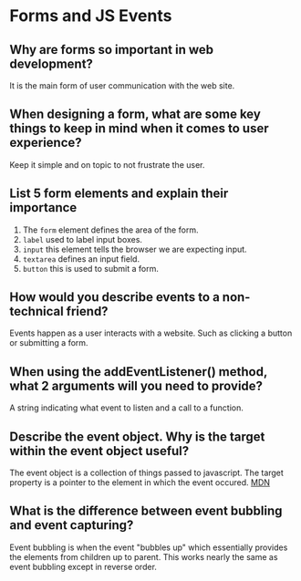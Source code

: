 # Forms and JS Events

## Why are forms so important in web development?

It is the main form of user communication with the web site.

## When designing a form, what are some key things to keep in mind when it comes to user experience?

Keep it simple and on topic to not frustrate the user.

## List 5 form elements and explain their importance

1. The `form` element defines the area of the form.
2. `label` used to label input boxes.
3. `input` this element tells the browser we are expecting input.
4. `textarea` defines an input field.
5. `button` this is used to submit a form.

## How would you describe events to a non-technical friend?

Events happen as a user interacts with a website. Such as clicking a button or submitting a form.

## When using the addEventListener() method, what 2 arguments will you need to provide?

A string indicating what event to listen and a call to a function.

## Describe the event object. Why is the target within the event object useful?

The event object is a collection of things passed to javascript. The target property is a pointer to the element in which the event occured. [MDN](https://developer.mozilla.org/en-US/docs/Learn/JavaScript/Building_blocks/Events)

## What is the difference between event bubbling and event capturing?

Event bubbling is when the event "bubbles up" which essentially provides the elements from children up to parent. This works nearly the same as event bubbling except in reverse order.
